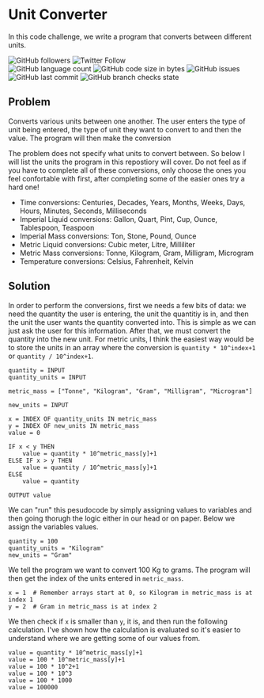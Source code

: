 # Unit Converter
In this code challenge, we write a program that converts between different units.

![GitHub followers](https://img.shields.io/github/followers/hrszpuk?style=social)
![Twitter Follow](https://img.shields.io/twitter/follow/hrszpuk?style=social)
<br>
![GitHub language count](https://img.shields.io/github/languages/count/CodingChallengesBooklet/UnitConverter?style=for-the-badge)
![GitHub code size in bytes](https://img.shields.io/github/languages/code-size/CodingChallengesBooklet/UnitConverter?style=for-the-badge)
![GitHub issues](https://img.shields.io/github/issues/CodingChallengesBooklet/UnitConverter?style=for-the-badge)
![GitHub last commit](https://img.shields.io/github/last-commit/CodingChallengesBooklet/UnitConverter?style=for-the-badge)
![GitHub branch checks state](https://img.shields.io/github/checks-status/CodingChallengesBooklet/UnitConverter/main?style=for-the-badge)

## Problem
Converts various units between one another. The user enters the type of unit being entered, the type of unit they want to convert to and then the value. The program will then make the conversion

The problem does not specify what units to convert between. So below I will list the units the program in this repostiory will cover. Do not feel as if you have to complete all of these conversions, only choose the ones you feel confortable with first, after completing some of the easier ones try a hard one!
- Time conversions: Centuries, Decades, Years, Months, Weeks, Days, Hours, Minutes, Seconds, Milliseconds
- Imperial Liquid conversions: Gallon, Quart, Pint, Cup, Ounce, Tablespoon, Teaspoon
- Imperial Mass conversions: Ton, Stone, Pound, Ounce
- Metric Liquid conversions: Cubic meter, Litre, Milliliter
- Metric Mass conversions: Tonne, Kilogram, Gram, Milligram, Microgram
- Temperature conversions: Celsius, Fahrenheit, Kelvin

## Solution
In order to perform the conversions, first we needs a few bits of data: we need the quantity the user is entering, the unit the quantitiy is in, and then the unit the user wants the quantity converted into. This is simple as we can just ask the user for this information. After that, we must convert the quantity into the new unit. For metric units, I think the easiest way would be to store the units in an array where the conversion is `quantity * 10^index+1` or `quantity / 10^index+1`.
```
quantity = INPUT
quantity_units = INPUT

metric_mass = ["Tonne", "Kilogram", "Gram", "Milligram", "Microgram"]

new_units = INPUT

x = INDEX OF quantity_units IN metric_mass
y = INDEX OF new_units IN metric_mass
value = 0

IF x < y THEN
    value = quantity * 10^metric_mass[y]+1
ELSE IF x > y THEN
    value = quantity / 10^metric_mass[y]+1
ELSE
    value = quantity

OUTPUT value
```
We can "run" this pesudocode by simply assigning values to variables and then going thorugh the logic either in our head or on paper. Below we assign the variables values.
```
quantity = 100
quantity_units = "Kilogram"
new_units = "Gram"
```
We tell the program we want to convert 100 Kg to grams. The program will then get the index of the units entered in `metric_mass`. 
```
x = 1  # Remember arrays start at 0, so Kilogram in metric_mass is at index 1
y = 2  # Gram in metric_mass is at index 2
```
We then check if `x` is smaller than `y`, it is, and then run the following calculation. I've shown how the calculation is evaluated so it's easier to understand where we are getting some of our values from.
```
value = quantity * 10^metric_mass[y]+1
value = 100 * 10^metric_mass[y]+1
value = 100 * 10^2+1
value = 100 * 10^3
value = 100 * 1000
value = 100000
```
